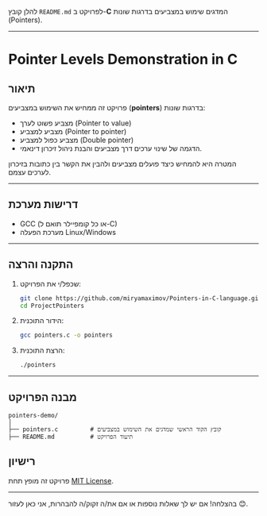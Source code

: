 להלן קובץ `README.md` לפרויקט ב-**C** המדגים שימוש במצביעים בדרגות שונות (Pointers).

---

# **Pointer Levels Demonstration in C**  

## **תיאור**  
פרויקט זה ממחיש את השימוש במצביעים (**pointers**) בדרגות שונות:  
- מצביע פשוט לערך (Pointer to value)  
- מצביע למצביע (Pointer to pointer)  
- מצביע כפול למצביע (Double pointer)  
- הדגמה של שינוי ערכים דרך מצביעים והבנת ניהול זיכרון דינאמי.  

המטרה היא להמחיש כיצד פועלים מצביעים ולהבין את הקשר בין כתובות בזיכרון לערכים עצמם.

---

## **דרישות מערכת**  
- GCC (או כל קומפיילר תואם ל-C)  
- מערכת הפעלה Linux/Windows

---

## **התקנה והרצה**  

1. שכפל/י את הפרויקט:  
   ```bash
   git clone https://github.com/miryamaximov/Pointers-in-C-language.git
   cd ProjectPointers
   ```

2. הידור התוכנית:  
   ```bash
   gcc pointers.c -o pointers
   ```

3. הרצת התוכנית:  
   ```bash
   ./pointers
   ```

---

## **מבנה הפרויקט**  
```
pointers-demo/
│
├── pointers.c         # קובץ הקוד הראשי שמדגים את השימוש במצביעים
├── README.md          # תיעוד הפרויקט
```
 
## **רישיון**  
פרויקט זה מופץ תחת [MIT License](https://opensource.org/licenses/MIT).

---

בהצלחה! אם יש לך שאלות נוספות או אם את/ה זקוק/ה להבהרות, אני כאן לעזור 😊.
